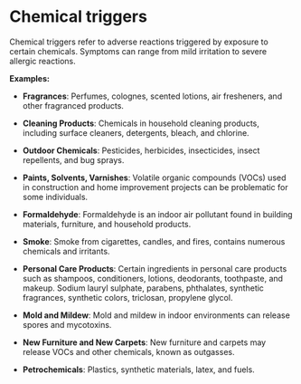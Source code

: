 # Chemical triggers

Chemical triggers refer to adverse reactions triggered by exposure to certain chemicals.
Symptoms can range from mild irritation to severe allergic reactions.

**Examples:**

* **Fragrances**: Perfumes, colognes, scented lotions, air fresheners, and other fragranced products.

* **Cleaning Products**: Chemicals in household cleaning products, including surface cleaners, detergents, bleach, and chlorine.

* **Outdoor Chemicals**: Pesticides, herbicides, insecticides, insect repellents, and bug sprays.

* **Paints, Solvents, Varnishes**: Volatile organic compounds (VOCs) used in construction and home improvement projects can be problematic for some individuals.

* **Formaldehyde**: Formaldehyde is an indoor air pollutant found in building materials, furniture, and household products.

* **Smoke**: Smoke from cigarettes, candles, and fires, contains numerous chemicals and irritants.

* **Personal Care Products**: Certain ingredients in personal care products such as shampoos, conditioners, lotions,  deodorants, toothpaste, and makeup. Sodium lauryl sulphate, parabens, phthalates, synthetic fragrances, synthetic colors, triclosan, propylene glycol.

* **Mold and Mildew**: Mold and mildew in indoor environments can release spores and mycotoxins.

* **New Furniture and New Carpets**: New furniture and carpets may release VOCs and other chemicals, known as outgasses.

* **Petrochemicals**: Plastics, synthetic materials, latex, and fuels.

